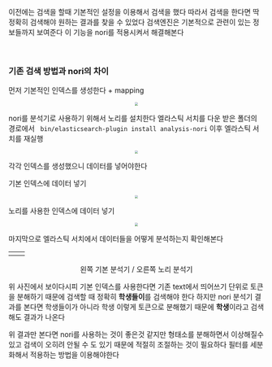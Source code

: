 이전에는 검색을 할때 기본적인 설정을 이용해서 검색을 했다 따라서 검색을 한다면 딱 정확히 검색해야 원하는 결과를 찾을 수 있었다 검색엔진은 기본적으로 관련이 있는 정보들까지 보여준다 이 기능을 nori를 적용시켜서 해결해본다

&nbsp;

### 기존 검색 방법과 nori의 차이

 먼저 기본적인 인덱스를 생성한다 + mapping

<center>
<img src="https://github.com/user-attachments/assets/44de72a6-74d2-4b7a-aaca-a804edfee6dd" style="zoom:40%;">
</center>

nori를 분석기로 사용하기 위해서 노리를 설치한다
엘라스틱 서치를 다운 받은 폴더의 경로에서 ` bin/elasticsearch-plugin install analysis-nori`
이후 엘라스틱 서치를 재실행

<center>
<img src="https://github.com/user-attachments/assets/1c52eb66-42fd-4114-bf96-1f1991f13fc7" style="zoom:40%;">
</center>

각각 인덱스를 생성했으니 데이터를 넣어야한다

기본 인덱스에 데이터 넣기

<center>
<img src="https://github.com/user-attachments/assets/12db4483-5206-45a7-8f60-3f6424450586" style="zoom:40%;">
</center>

노리를 사용한 인덱스에 데이터 넣기

<center>
<img src="https://github.com/user-attachments/assets/064e3fe7-f29d-4455-9715-085be31dd0c7" style="zoom:40%;">
</center>

마지막으로 엘라스틱 서치에서 데이터들을 어떻게 분석하는지 확인해본다

<table><td><center><img alt="" src="https://github.com/user-attachments/assets/d466f985-f00a-40fc-9629-749f8012b5a5" style="zoom:30%;" /></center></td><td><center><img alt="" src="https://github.com/user-attachments/assets/c07b8cf3-e143-4dec-8aa2-fe6e66b61d1f" style="zoom:30%;" /></center></td></table>

<center>왼쪽 기본 분석기 / 오른쪽 노리 분석기</center>

위 사진에서 보이다시피 기본 인덱스를 사용한다면 기존 text에서 띄어쓰기 단위로 토큰을 분해하기 때문에 검색할 때 정확히 **학생들이**를 검색해야 한다 하지만 nori 분석기 결과를 본다면 학생들이가 아니라 학생 이렇게 토큰으로 분해했기 때문에 **학생**이라고 검색해도 결과가 나온다

위 결과만 본다면 nori를 사용하는 것이 좋은것 같지만 형태소를 분해하면서 이상해질수 있고 검색이 오히려 안될 수 도 있기 때문에 적절히 조절하는 것이 필요하다 필터를 세분화해서 적용하는 방법을 이용해야한다 